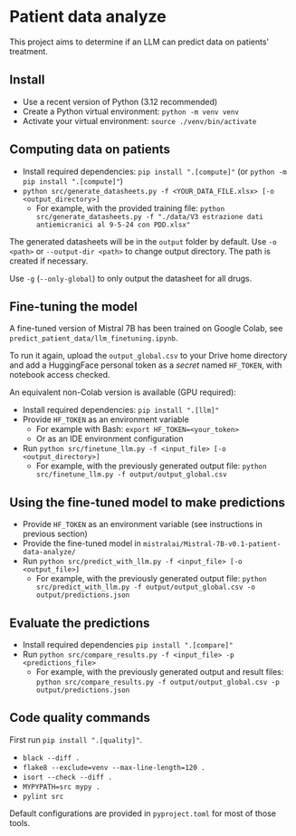 # Patient data analyze

This project aims to determine if an LLM can predict data on patients' treatment.

## Install

* Use a recent version of Python (3.12 recommended)
* Create a Python virtual environment: `python -m venv venv`
* Activate your virtual environment: `source ./venv/bin/activate`

## Computing data on patients

* Install required dependencies: `pip install ".[compute]"` (or `python -m pip install ".[compute]"`)
* `python src/generate_datasheets.py -f <YOUR_DATA_FILE.xlsx> [-o <output_directory>]`
  * For example, with the provided training file: `python src/generate_datasheets.py -f "./data/V3 estrazione dati antiemicranici al 9-5-24 con PDD.xlsx"`

The generated datasheets will be in the `output` folder by default. Use `-o <path>` or `--output-dir <path>` to change output directory. The path is created if necessary.

Use `-g` (`--only-global`) to only output the datasheet for all drugs.

## Fine-tuning the model

A fine-tuned version of Mistral 7B has been trained on Google Colab, see `predict_patient_data/llm_finetuning.ipynb`.

To run it again, upload the `output_global.csv` to your Drive home directory and add a HuggingFace personal token as a *secret* named `HF_TOKEN`, with notebook access checked.

An equivalent non-Colab version is available (GPU required):

* Install required dependencies: `pip install ".[llm]"`
* Provide `HF_TOKEN` as an environment variable
  * For example with Bash: `export HF_TOKEN=<your_token>`
  * Or as an IDE environment configuration
* Run `python src/finetune_llm.py -f <input_file> [-o <output_directory>]`
  * For example, with the previously generated output file: `python src/finetune_llm.py -f output/output_global.csv`

## Using the fine-tuned model to make predictions

* Provide `HF_TOKEN` as an environment variable (see instructions in previous section)
* Provide the fine-tuned model in `mistralai/Mistral-7B-v0.1-patient-data-analyze/`
* Run `python src/predict_with_llm.py -f <input_file> [-o <output_file>]`
  * For example, with the previously generated output file: `python src/predict_with_llm.py -f output/output_global.csv -o output/predictions.json`

## Evaluate the predictions

* Install required dependencies `pip install ".[compare]"`
* Run `python src/compare_results.py -f <input_file> -p <predictions_file>`
  * For example, with the previously generated output and result files: `python src/compare_results.py -f output/output_global.csv -p output/predictions.json`

## Code quality commands

First run `pip install ".[quality]"`.

* `black --diff .`
* `flake8 --exclude=venv --max-line-length=120 .`
* `isort --check --diff .`
* `MYPYPATH=src mypy .`
* `pylint src`

Default configurations are provided in `pyproject.toml` for most of those tools.
